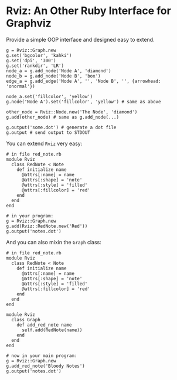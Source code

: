 Rviz: An Other Ruby Interface for Graphviz
==============================================

Provide a simple OOP interface and designed easy to extend.

    g = Rviz::Graph.new
    g.set('bgcolor', 'kahki')
    g.set('dpi', '300')
    g.set('rankdir', 'LR')
    node_a = g.add_node('Node A', 'diamond')
    node_b = g.add_node('Node B', 'box')
    edge_a = g.add_edge('Node A', '', 'Node B', '', {arrowhead: 'onormal'})

    node_a.set('fillcolor', 'yellow')
    g.node('Node A').set('fillcolor', 'yellow') # same as above

    other_node = Rviz::Node.new('The Node', 'diamond')
    g.add(other_node) # same as g.add_node(...)

    g.output('some.dot') # generate a dot file
    g.output # send output to STDOUT

You can extend `Rviz` very easy:

    # in file red_note.rb
    module Rviz
      class RedNote < Note
        def initialize name
          @attrs[:name] = name
          @attrs[:shape] = 'note'
          @attrs[:style] = 'filled'
          @attrs[:fillcolor] = 'red'
        end
      end
    end

    # in your program:
    g = Rviz::Graph.new
    g.add(Rviz::RedNote.new('Red'))
    g.output('notes.dot')

And you can also mixin the `Graph` class:

    # in file red_note.rb
    module Rviz
      class RedNote < Note
        def initialize name
          @attrs[:name] = name
          @attrs[:shape] = 'note'
          @attrs[:style] = 'filled'
          @attrs[:fillcolor] = 'red'
        end
      end
    end

    module Rviz
      class Graph
        def add_red_note name
          self.add(RedNote(name))
        end
      end
    end

    # now in your main program:
    g = Rviz::Graph.new
    g.add_red_note('Bloody Notes')
    g.output('notes.dot')

